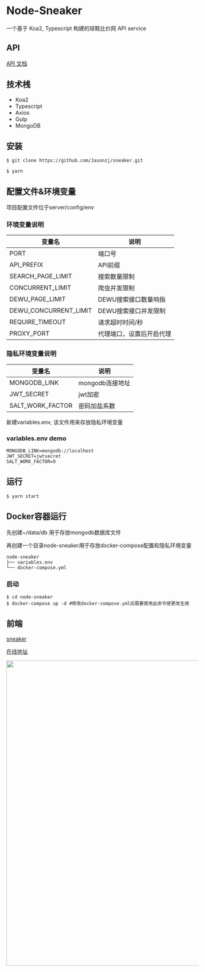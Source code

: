 # Node-Sneaker

一个基于 Koa2, Typescript 构建的球鞋比价网 API service

## API

[API 文档](https://documenter.getpostman.com/view/13196019/TVmMfxDF)

## 技术桟

- Koa2
- Typescript
- Axios
- Gulp
- MongoDB
## 安装
```shell
$ git clone https://github.com/Jasonzj/sneaker.git

$ yarn
```
## 配置文件&环境变量
项目配置文件位于server/config/env

### 环境变量说明

| 变量名 | 说明 |
| --- | --- |
| PORT | 端口号 |
| API_PREFIX | API前缀 |
| SEARCH_PAGE_LIMIT | 搜索数量限制 |
| CONCURRENT_LIMIT | 爬虫并发限制 |
| DEWU_PAGE_LIMIT | DEWU搜索接口数量响指 |
| DEWU_CONCURRENT_LIMIT | DEWU搜索接口并发限制 |
| REQUIRE_TIMEOUT | 请求超时时间/秒 |
| PROXY_PORT | 代理端口，设置后开启代理 |

### 隐私环境变量说明

| 变量名 | 说明 |
| --- | --- |
| MONGODB_LINK | mongodb连接地址 |
| JWT_SECRET | jwt加密 |
| SALT_WORK_FACTOR | 密码加盐系数 |

新建variables.env, 该文件用来存放隐私环境变量
### variables.env demo
```shell
MONGODB_LINK=mongodb://localhost
JWT_SECRET=jwtsecret
SALT_WORK_FACTOR=9
```

## 运行
```shell
$ yarn start
```

## Docker容器运行
先创建~/data/db 用于存放mongodb数据库文件

再创建一个目录node-sneaker用于存放docker-compose配置和隐私环境变量
```shell
node-sneaker
├── variables.env
└── docker-compose.yml
```
### 启动
```shell
$ cd node-sneaker
$ docker-compose up -d #修改docker-compose.yml后需要使用此命令使更改生效
```


## 前端

[sneaker](https://github.com/Jasonzj/sneaker)

[在线地址](http://www.sneakerapp.tk/)

<img src="https://github.com/Jasonzj/sneaker/blob/main/screenshots/demo.gif" width=800 align=left>
